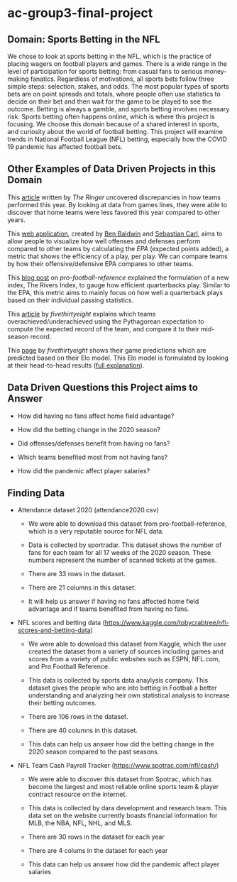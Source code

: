 # ac-group3-final-project

## Domain: Sports Betting in the NFL
We chose to look at sports betting in the NFL, which is the practice of placing wagers on football players and games. There is a wide range in the level of participation for sports betting: from casual fans to serious money-making fanatics. Regardless of motivations, all sports bets follow three simple steps: selection, stakes, and odds. The most popular types of sports bets are on point spreads and totals, where people often use statistics to decide on their bet and then wait for the game to be played to see the outcome. Betting is always a gamble, and sports betting involves necessary risk. Sports betting often happens online, which is where this project is focusing. We choose this domain because of a shared interest in sports, and curiosity about the world of football betting. This project will examine trends in National Football League (NFL) betting, especially how the COVID 19 pandemic has affected football bets.

## Other Examples of Data Driven Projects in this Domain

This [article](https://www.theringer.com/nfl/2021/1/6/22216167/nfl-playoffs-home-field-advantage-covid-19-restrictions) written by _The Ringer_ uncovered discrepancies in how teams performed this year. By looking at data from games lines, they were able to discover that home teams were less favored this year compared to other years.

This [web application](https://rbsdm.com/stats/stats/), created by [Ben Baldwin](https://twitter.com/benbbaldwin) and [Sebastian Carl](https://twitter.com/mrcaseb), aims to allow people to visualize how well offenses and defenses perform compared to other teams by calculating the _EPA_ (expected points added), a metric that shows the efficiency of a play, per play. We can compare teams by how their offensive/defensive EPA compares to other teams.

This [blog post](https://www.pro-football-reference.com/blog/index7956.html?p=8470) on _pro-football-reference_ explained the formulation of a new index, The Rivers Index, to gauge how efficient quarterbacks play. Similar to the EPA, this metric aims to mainly focus on how well a quarterback plays based on their individual passing statistics.

This [article](https://fivethirtyeight.com/features/the-steelers-and-bills-have-been-historically-lucky-so-far-the-chargers-have-not/) by _fivethirtyeight_ explains which teams overachieved/underachieved using the Pythagorean expectation to compute the expected record of the team, and compare it to their mid-season record.

This [page](https://projects.fivethirtyeight.com/2020-nfl-predictions/) by _fivethirtyeight_ shows their game predictions which are predicted based on their Elo model. This Elo model is formulated by looking at their head-to-head results ([full explanation](https://fivethirtyeight.com/methodology/how-our-nfl-predictions-work/)).

## Data Driven Questions this Project aims to Answer

- How did having no fans affect home field advantage?

- How did the betting change in the 2020 season?

- Did offenses/defenses benefit from having no fans?

- Which teams benefited most from not having fans?

- How did the pandemic affect player salaries?

## Finding Data

- Attendance dataset 2020 (attendance2020.csv)

  - We were able to download this dataset from pro-football-reference, which is a very reputable source for NFL data.

  - Data is collected by sportradar. This dataset shows the number of fans for each team for all 17 weeks of the 2020 season. These numbers represent the number of scanned tickets at the games.

  - There are 33 rows in the dataset.

  - There are 21 columns in this dataset.

  - It will help us answer if having no fans affected home field advantage and if teams benefited from having no fans.

- NFL scores and betting data (https://www.kaggle.com/tobycrabtree/nfl-scores-and-betting-data)

  - We were able to download this dataset from Kaggle, which the user created the dataset from a variety of sources including games and scores from a variety of public websites such as ESPN, NFL.com, and Pro Football Reference.

  - This data is collected by sports data anaylysis company. This dataset gives the people who are into betting in Football a better understanding and analyzing heir own statistical analysis to increase their betting outcomes.

  - There are 106 rows in the dataset.

  - There are 40 columns in this dataset.
 
  - This data can help us answer how did the betting change in the 2020 season compared to the past seasons. 

- NFL Team Cash Payroll Tracker (https://www.spotrac.com/nfl/cash/) 

  - We were able to discover this dataset from Spotrac, which has become  the largest and most reliable online sports team & player contract resource on the internet. 
  
  - This data is collected by dara development and research team. This data set on the website currently boasts financial information for MLB, the NBA, NFL, NHL, and MLS. 
  
  - There are 30 rows in the dataset for each year 
  - There are 4 colums in the dataset for each year 
  
  - This data can help us answer how did the pandemic affect player salaries
  
  
  
